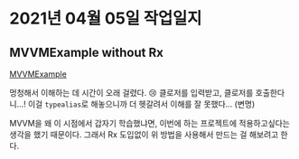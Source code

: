 # 2021년 04월 05일 작업일지

## MVVMExample without Rx
[MVVMExample](https://github.com/jwonyLee/MVVMExample)

멍청해서 이해하는 데 시간이 오래 걸렸다. 😢 클로저를 입력받고, 클로저를 호출한다니...! 이걸 `typealias`로 해놓으니까 더 헷갈려서 이해를 잘 못했다... (변명)

MVVM을 왜 이 시점에서 갑자기 학습했냐면, 이번에 하는 프로젝트에 적용하고싶다는 생각을 했기 때문이다. 그래서 Rx 도입없이 위 방법을 사용해서 만드는 걸 해보려고 한다.